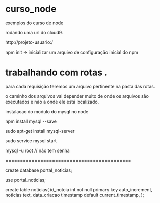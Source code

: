 # curso_node
exemplos do curso de node 


rodando uma url do cloud9.

http://projeto-usuario:<porta>/


npm init -> inicializar um arquivo de configuração inicial do npm


trabalhando com rotas . 
==========================
para cada requisição teremos um arquivo pertinente na pasta das rotas. 


o caminho dos arquivos vai depender muito de onde os arquivos são executados e não a onde ele está localizado.




instalacao do modulo do mysql no node

npm install  mysql --save

sudo apt-get install mysql-server

sudo service mysql start 

mysql -u root   // não tem senha 

===========================================

create database portal_noticias;

use portal_noticias; 

create table noticias(
    id_notcia int not null primary key auto_increment,
    noticias text,
    data_criacao timestamp default current_timestamp,
);

